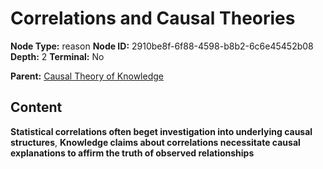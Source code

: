 # Correlations and Causal Theories

**Node Type:** reason
**Node ID:** 2910be8f-6f88-4598-b8b2-6c6e45452b08
**Depth:** 2
**Terminal:** No

**Parent:** [Causal Theory of Knowledge](causal-theory-of-knowledge.md)

## Content

**Statistical correlations often beget investigation into underlying causal structures**, **Knowledge claims about correlations necessitate causal explanations to affirm the truth of observed relationships**
